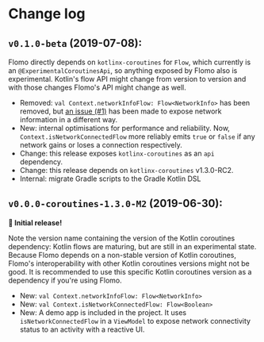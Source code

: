 # Change log

## `v0.1.0-beta` (2019-07-08):

Flomo directly depends on `kotlinx-coroutines` for `Flow`, which currently is an `@ExperimentalCoroutinesApi`, so anything exposed by Flomo also is experimental.
Kotlin's flow API might change from version to version and with those changes Flomo's API might change as well.

 - Removed: `val Context.networkInfoFlow: Flow<NetworkInfo>` has been removed, but [an issue (#1)](https://github.com/erikhuizinga/flomo/issues/1) has been made to expose network information in a different way.
 - New: internal optimisations for performance and reliability.
Now, `Context.isNetworkConnectedFlow` more reliably emits `true` or `false` if any network gains or loses a connection respectively.
 - Change: this release exposes `kotlinx-coroutines` as an `api` dependency.
 - Change: this release depends on `kotlinx-coroutines` v1.3.0-RC2.
 - Internal: migrate Gradle scripts to the Gradle Kotlin DSL

## `v0.0.0-coroutines-1.3.0-M2` (2019-06-30):

**🎉 Initial release!**

Note the version name containing the version of the Kotlin coroutines dependency: Kotlin flows are maturing, but are still in an experimental state. Because Flomo depends on a non-stable version of Kotlin coroutines, Flomo's interoperability with other Kotlin coroutines versions might not be good. It is recommended to use this specific Kotlin coroutines version as a dependency if you're using Flomo.

 - New: `val Context.networkInfoFlow: Flow<NetworkInfo>`
 - New: `val Context.isNetworkConnectedFlow: Flow<Boolean>`
 - New: A demo app is included in the project. It uses `isNetworkConnectedFlow` in a `ViewModel` to expose network connectivity status to an activity with a reactive UI.
